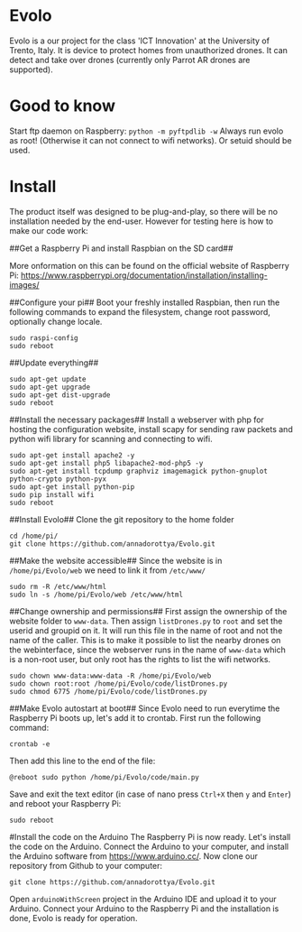 # Evolo

Evolo is a our project for the class 'ICT Innovation' at the University of Trento, Italy. It is device to protect homes from unauthorized drones. It can detect and take over drones (currently only Parrot AR drones are supported).

# Good to know

Start ftp daemon on Raspberry: `python -m pyftpdlib -w`
Always run evolo as root! (Otherwise it can not connect to wifi networks). Or setuid should be used.


# Install

The product itself was designed to be plug-and-play, so there will be no installation needed by the end-user. However for testing here is how to make our code work:

##Get a Raspberry Pi and install Raspbian on the SD card##

More onformation on this can be found on the official website of Raspberry Pi: https://www.raspberrypi.org/documentation/installation/installing-images/

##Configure your pi##
Boot your freshly installed Raspbian, then run the following commands to expand the filesystem, change root password, optionally change locale.
```
sudo raspi-config
sudo reboot
```

##Update everything##
```
sudo apt-get update
sudo apt-get upgrade
sudo apt-get dist-upgrade
sudo reboot
```

##Install the necessary packages##
Install a webserver with php for hosting the configuration website, install scapy for sending raw packets and python wifi library for scanning and connecting to wifi.
```
sudo apt-get install apache2 -y
sudo apt-get install php5 libapache2-mod-php5 -y
sudo apt-get install tcpdump graphviz imagemagick python-gnuplot python-crypto python-pyx
sudo apt-get install python-pip
sudo pip install wifi
sudo reboot
```
##Install Evolo##
Clone the git repository to the home folder
```
cd /home/pi/
git clone https://github.com/annadorottya/Evolo.git
```
##Make the website accessible##
Since the website is in `/home/pi/Evolo/web` we need to link it from `/etc/www/`
```
sudo rm -R /etc/www/html
sudo ln -s /home/pi/Evolo/web /etc/www/html
```
##Change ownership and permissions##
First assign the ownership of the website folder to `www-data`. Then assign `listDrones.py` to `root` and set the userid and groupid on it. It will run this file in the name of root and not the name of the caller. This is to make it possible to list the nearby drones on the webinterface, since the webserver runs in the name of `www-data` which is a non-root user, but only root has the rights to list the wifi networks. 

```
sudo chown www-data:www-data -R /home/pi/Evolo/web
sudo chown root:root /home/pi/Evolo/code/listDrones.py
sudo chmod 6775 /home/pi/Evolo/code/listDrones.py

```
##Make Evolo autostart at boot##
Since Evolo need to run everytime the Raspberry Pi boots up, let's add it to crontab. First run the following command:
```
crontab -e
```
Then add this line to the end of the file:
```
@reboot sudo python /home/pi/Evolo/code/main.py
```
Save and exit the text editor (in case of nano press `Ctrl+X` then `y` and `Enter`) and reboot your Raspberry Pi:
```
sudo reboot
```

#Install the code on the Arduino
The Raspberry Pi is now ready. Let's install the code on the Arduino. Connect the Arduino to your computer, and install the Arduino software from https://www.arduino.cc/. Now clone our repository from Github to your computer:
```
git clone https://github.com/annadorottya/Evolo.git
```
Open `arduinoWithScreen` project in the Arduino IDE and upload it to your Arduino. Connect your Arduino to the Raspberry Pi and the installation is done, Evolo is ready for operation.
